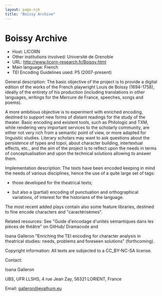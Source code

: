 ```yaml
---
layout: page.njk
title: "Boissy Archive"
---
```

# Boissy Archive




* Host: LICORN
* Other institutions involved:
 Université de Grenoble
* URL: <http://www.licorn-research.fr/Boissy.html>
* Main language: French
* TEI Encoding Guidelines used: P5 (2007-present)



General description: The basic objective of the project is to provide a digital edition of the works
 of the French playwright Louis de Boissy (1694-1758), ideally of the entirety of his
 production (including translations in other languages, writings for the Mercure de
 France, speeches, songs and poems).
 
A more ambitious objective is to experiment with enriched encoding, destined to support
 new forms of distant readings for the study of the theater. Basic encoding and existent
 tools, such as Philologic and TXM, while rendering very important services to the
 scholarly community, are either not very rich from a semantic point of view, or more
 adapted for linguistic studies. Literary scholars may want to ask questions about
 the persistence of types and topoi, about character building, intertextual effects,
 etc., and the aim of the project is to reflect upon the needs in terms of conceptualisation
 and upon the technical solutions allowing to answer them.
 





Implementation description:
 The texts have been encoded keeping in mind the needs of various disciplines, hence
 the use of a quite large set of tags:
 
 - those developed for the theatrical texts;
 
 - but also a (partial) encoding of punctuation and orthographical variations, of interest
 for the historians of the language.
 
 The most recent added plays contain also some feature libraries, destined to fine
 encode characters and "caractérisèmes".
 
 




Related resources: See "Guide d'encodage d'unités sémantiques dans les pièces de théâtre" on GitHub/
 Dramacode and
 
 Ioana Galleron "Enriching the TEI encoding for character analysis in theatrical studies:
 needs, problems and foreseen solutions" (forthcoming).
 





Copyright information: All texts are subjected to a CC\_BY-NC-SA license.



Contact:
 



Ioana Galleron


UBS, UFR LLSHS, 4 rue Jean Zay, 56321 LORIENT, France



Email: [galleron@evalhum.eu](mailto:galleron@evalhum.eu)





